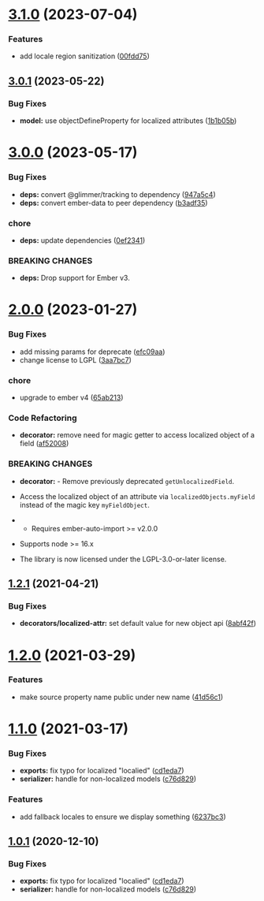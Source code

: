 # [3.1.0](https://github.com/projectcaluma/ember-localized-model/compare/v3.0.1...v3.1.0) (2023-07-04)


### Features

* add locale region sanitization ([00fdd75](https://github.com/projectcaluma/ember-localized-model/commit/00fdd7558dc090f2f24f24148c4a813182909a81))

## [3.0.1](https://github.com/projectcaluma/ember-localized-model/compare/v3.0.0...v3.0.1) (2023-05-22)


### Bug Fixes

* **model:** use objectDefineProperty for localized attributes ([1b1b05b](https://github.com/projectcaluma/ember-localized-model/commit/1b1b05b150e175befda6942dfea8b12a974e7252))

# [3.0.0](https://github.com/projectcaluma/ember-localized-model/compare/v2.0.0...v3.0.0) (2023-05-17)


### Bug Fixes

* **deps:** convert @glimmer/tracking to dependency ([947a5c4](https://github.com/projectcaluma/ember-localized-model/commit/947a5c4f80096e6b8391c24d822523eb568c1350))
* **deps:** convert ember-data to peer dependency ([b3adf35](https://github.com/projectcaluma/ember-localized-model/commit/b3adf353dfb53886598ac8db998a55dbe49b63c4))


### chore

* **deps:** update dependencies ([0ef2341](https://github.com/projectcaluma/ember-localized-model/commit/0ef2341e9008041ae2e4f477d35455350dff1e40))


### BREAKING CHANGES

* **deps:** Drop support for Ember v3.

# [2.0.0](https://github.com/projectcaluma/ember-localized-model/compare/v1.2.1...v2.0.0) (2023-01-27)


### Bug Fixes

* add missing params for deprecate ([efc09aa](https://github.com/projectcaluma/ember-localized-model/commit/efc09aa9e8748b297d0c4b41426995d01bad6831))
* change license to LGPL ([3aa7bc7](https://github.com/projectcaluma/ember-localized-model/commit/3aa7bc74547e0e9f910c7f9f0a96093a4bcee47e))


### chore

* upgrade to ember v4 ([65ab213](https://github.com/projectcaluma/ember-localized-model/commit/65ab2130dc9b02d197737daa80e83c197fa5e9d2))


### Code Refactoring

* **decorator:** remove need for magic getter to access localized object of a field ([af52008](https://github.com/projectcaluma/ember-localized-model/commit/af520080663d38c349bc232ccbf73d4e32d94055))


### BREAKING CHANGES

* **decorator:** - Remove previously deprecated `getUnlocalizedField`.
- Access the localized object of an attribute via `localizedObjects.myField` instead of the magic key `myFieldObject`.
* - Requires ember-auto-import >= v2.0.0
- Supports node >= 16.x
* The library is now licensed under the LGPL-3.0-or-later license.

## [1.2.1](https://github.com/projectcaluma/ember-localized-model/compare/v1.2.0...v1.2.1) (2021-04-21)

### Bug Fixes

- **decorators/localized-attr:** set default value for new object api ([8abf42f](https://github.com/projectcaluma/ember-localized-model/commit/8abf42f2b3bb30d55da6b35d1e41c676e152fbc3))

# [1.2.0](https://github.com/projectcaluma/ember-localized-model/compare/v1.1.0...v1.2.0) (2021-03-29)

### Features

- make source property name public under new name ([41d56c1](https://github.com/projectcaluma/ember-localized-model/commit/41d56c1e8fab000b6cbc313891d0c666482403cf))

# [1.1.0](https://github.com/projectcaluma/ember-localized-model/compare/v1.0.0...v1.1.0) (2021-03-17)

### Bug Fixes

- **exports:** fix typo for localized "localied" ([cd1eda7](https://github.com/projectcaluma/ember-localized-model/commit/cd1eda7a78cd221f89afb0c9a232d15941be39cd))
- **serializer:** handle for non-localized models ([c76d829](https://github.com/projectcaluma/ember-localized-model/commit/c76d82989e967deb4acdccaaa2d1a88e86af1a06))

### Features

- add fallback locales to ensure we display something ([6237bc3](https://github.com/projectcaluma/ember-localized-model/commit/6237bc3d170099b54be5d4399e591c395c7e3627))

## [1.0.1](https://github.com/projectcaluma/ember-localized-model/compare/v1.0.0...v1.0.1) (2020-12-10)

### Bug Fixes

- **exports:** fix typo for localized "localied" ([cd1eda7](https://github.com/projectcaluma/ember-localized-model/commit/cd1eda7a78cd221f89afb0c9a232d15941be39cd))
- **serializer:** handle for non-localized models ([c76d829](https://github.com/projectcaluma/ember-localized-model/commit/c76d82989e967deb4acdccaaa2d1a88e86af1a06))
